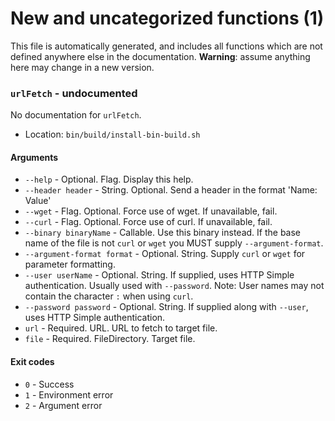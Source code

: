 # New and uncategorized functions (1)

This file is automatically generated, and includes all functions which are not defined anywhere else in the documentation. **Warning**: assume anything here may change in a new version.

### `urlFetch` - undocumented

No documentation for `urlFetch`.

- Location: `bin/build/install-bin-build.sh`

#### Arguments

- `--help` - Optional. Flag. Display this help.
- `--header header` - String. Optional. Send a header in the format 'Name: Value'
- `--wget` - Flag. Optional. Force use of wget. If unavailable, fail.
- `--curl` - Flag. Optional. Force use of curl. If unavailable, fail.
- `--binary binaryName` - Callable. Use this binary instead. If the base name of the file is not `curl` or `wget` you MUST supply `--argument-format`.
- `--argument-format format` - Optional. String. Supply `curl` or `wget` for parameter formatting.
- `--user userName` - Optional. String. If supplied, uses HTTP Simple authentication. Usually used with `--password`. Note: User names may not contain the character `:` when using `curl`.
- `--password password` - Optional. String. If supplied along with `--user`, uses HTTP Simple authentication.
- `url` - Required. URL. URL to fetch to target file.
- `file` - Required. FileDirectory. Target file.

#### Exit codes

- `0` - Success
- `1` - Environment error
- `2` - Argument error
